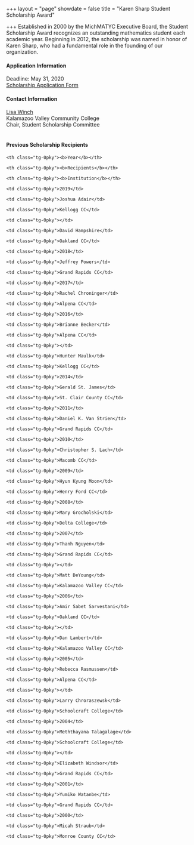 +++
layout = "page"
showdate = false
title = "Karen Sharp Student Scholarship Award"

+++
Established in 2000 by the MichMATYC Executive Board, the Student Scholarship Award recognizes an outstanding mathematics student each academic year. Beginning in 2012, the scholarship was named in honor of Karen Sharp, who had a fundamental role in the founding of our organization.<br>

#### Application Information
Deadline: May 31, 2020  
[Scholarship Application Form](https://bit.ly/michmatycscholarship)</br>

#### Contact Information
[Lisa Winch](mailto:lwinch@kvcc.edu)<br/>
Kalamazoo Valley Community College<br/>
Chair, Student Scholarship Committee<br><br>


#### Previous Scholarship Recipients

<style type="text/css">

.tg  {border-collapse:collapse;border-spacing:0;}

.tg td{padding:10px 5px;border-style:solid;border-width:1px;overflow:hidden;word-break:normal;border-color:black;}

.tg th{font-weight:normal;padding:10px 5px;border-style:solid;border-width:1px;overflow:hidden;word-break:normal;border-color:black;}

.tg .tg-0pky{border-color:inherit;text-align:left;vertical-align:top}

</style>

<table class="tg">

<tr>

    <th class="tg-0pky"><b>Year</b></th>
    
    <th class="tg-0pky"><b>Recipients</b></th>
    
    <th class="tg-0pky"><b>Institution</b></th>

</tr>

<tr>

    <td class="tg-0pky">2019</td>
    
    <td class="tg-0pky">Joshua Adair</td>
    
    <td class="tg-0pky">Kellogg CC</td>
    
</tr>

<tr>

    <td class="tg-0pky"></td>
    
    <td class="tg-0pky">David Hampshire</td>
    
    <td class="tg-0pky">Oakland CC</td>
    
</tr>

<tr>

    <td class="tg-0pky">2018</td>
    
    <td class="tg-0pky">Jeffrey Powers</td>
    
    <td class="tg-0pky">Grand Rapids CC</td>
    
</tr>

<tr>

    <td class="tg-0pky">2017</td>
    
    <td class="tg-0pky">Rachel Chroninger</td>
    
    <td class="tg-0pky">Alpena CC</td>
    
</tr>

<tr>

    <td class="tg-0pky">2016</td>
    
    <td class="tg-0pky">Brianne Becker</td>
    
    <td class="tg-0pky">Alpena CC</td>
    
</tr>

<tr>

    <td class="tg-0pky"></td>
    
    <td class="tg-0pky">Hunter Maulk</td>
    
    <td class="tg-0pky">Kellogg CC</td>
    
</tr>

<tr>

    <td class="tg-0pky">2014</td>
    
    <td class="tg-0pky">Gerald St. James</td>
    
    <td class="tg-0pky">St. Clair County CC</td>
    
</tr>

<tr>

    <td class="tg-0pky">2011</td>
    
    <td class="tg-0pky">Daniel K. Van Strien</td>
    
    <td class="tg-0pky">Grand Rapids CC</td>

</tr>

<tr>

    <td class="tg-0pky">2010</td>
    
    <td class="tg-0pky">Christopher S. Lach</td>
    
    <td class="tg-0pky">Macomb CC</td>

</tr>

<tr>

    <td class="tg-0pky">2009</td>
    
    <td class="tg-0pky">Hyun Kyung Moon</td>
    
    <td class="tg-0pky">Henry Ford CC</td>

</tr>

<tr>

    <td class="tg-0pky">2008</td>
    
    <td class="tg-0pky">Mary Grocholski</td>
    
    <td class="tg-0pky">Delta College</td>

</tr>

<tr>

    <td class="tg-0pky">2007</td>
    
    <td class="tg-0pky">Thanh Nguyen</td>
    
    <td class="tg-0pky">Grand Rapids CC</td>

</tr>

<tr>

    <td class="tg-0pky"></td>
    
    <td class="tg-0pky">Matt DeYoung</td>
    
    <td class="tg-0pky">Kalamazoo Valley CC</td>

</tr>

<tr>

    <td class="tg-0pky">2006</td>
    
    <td class="tg-0pky">Amir Sabet Sarvestani</td>
    
    <td class="tg-0pky">Oakland CC</td>

</tr>

<tr>

    <td class="tg-0pky"></td>
    
    <td class="tg-0pky">Dan Lambert</td>
    
    <td class="tg-0pky">Kalamazoo Valley CC</td>

</tr>

<tr>

    <td class="tg-0pky">2005</td>
    
    <td class="tg-0pky">Rebecca Rasmussen</td>
    
    <td class="tg-0pky">Alpena CC</td>

</tr>

<tr>

    <td class="tg-0pky"></td>
    
    <td class="tg-0pky">Larry Chroraszewsk</td>
    
    <td class="tg-0pky">Schoolcraft College</td>

</tr>

<tr>

    <td class="tg-0pky">2004</td>
    
    <td class="tg-0pky">Meththayana Talagalage</td>
    
    <td class="tg-0pky">Schoolcraft College</td>

</tr>

<tr>

    <td class="tg-0pky"></td>
    
    <td class="tg-0pky">Elizabeth Windsor</td>
    
    <td class="tg-0pky">Grand Rapids CC</td>

</tr>

<tr>

    <td class="tg-0pky">2001</td>
    
    <td class="tg-0pky">Yumiko Watanbe</td>
    
    <td class="tg-0pky">Grand Rapids CC</td>

</tr>

<tr>

    <td class="tg-0pky">2000</td>
    
    <td class="tg-0pky">Micah Straub</td>
    
    <td class="tg-0pky">Monroe County CC</td>

</tr>

</table>
